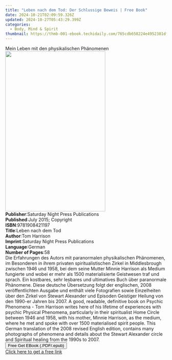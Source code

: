 ```yaml
---
title: "Leben nach dem Tod: Der Schlussige Beweis | Free Book"
date: 2024-10-21T02:09:59.326Z
updated: 2024-10-27T05:43:29.399Z
categories:
  - Body, Mind & Spirit
thumbnail: https://thmb-001-ebook.techidaily.com/765cdb658224e4952381dfa4f64b25cd4e6335d9d66b010f6ea43144c8f17283.jpg
---
```

<main id="book-container">
  <div class="flex flex-col">
    <div class="book-brief flex-1 py-6 px-4 sm:p-6 md:py-10 md:px-8">
      <!-- brief-->
      <div class="book-brief-main">
        Mein Leben mit den physikalischen Phänomenen
      </div>
    </div>
    <div
      class="book-meta-info flex-1 grid gap-4 col-start-1 col-end-3 row-start-1 sm:mb-6 sm:grid-cols-4 lg:gap-6 lg:col-start-2 lg:row-end-6 lg:row-span-6 lg:mb-0"
    >
      <div
        class="book-meta-info-left place-content-center mt-4 p-4 text-sm leading-6 col-start-2 col-span-2 dark:text-slate-400"
      >
        <img
          class="w-full h-500 object-cover rounded-lg sm:h-255 sm:col-span-2 lg:col-span-full"
          src="https://img-001-ebook.techidaily.com/1b99625d27fd514e5afa9698e58104af7f0b1b4e205526f4c2af44264bc61496.jpg"
          alt=""
          width="312"
          height="500"
        />
      </div>
      <div
        class="book-meta-info-right mt-2 col-start-1 row-start-2 col-span-3 self-center"
      >
        <!-- meta data  -->
        <div class="flex flex-col px-4 md:px-8">
          <div class="flex-1">
            <strong>Publisher</strong>:<span class="px-2"
              >Saturday Night Press Publications</span
            >
          </div>
          <div class="flex-1">
            <strong>Published</strong>:<span class="px-2"
              >July 2015; Copyright</span
            >
          </div>
          <div class="flex-1">
            <strong>ISBN</strong>:<span class="px-2">9781908421197</span>
          </div>
          <div class="flex-1">
            <strong>Title</strong>:<span class="px-2">Leben nach dem Tod</span>
          </div>
          <div class="flex-1">
            <strong>Author</strong>:<span class="px-2">Tom Harrison</span>
          </div>
          <div class="flex-1">
            <strong>Imprint</strong>:<span class="px-2"
              >Saturday Night Press Publications</span
            >
          </div>
          <div class="flex-1">
            <strong>Language</strong>:<span class="px-2">German</span>
          </div>
          <div class="flex-1">
            <strong>Number of Pages</strong>:<span class="px-2">58</span>
          </div>
        </div>
      </div>
    </div>
    <div class="book-description flex-1 py-6 px-4 sm:p-6 md:py-10 md:px-8">
      <div class="book-description-main">
        <div accordion-content="" id="description">
          Die Erfahrungen des Autors mit paranormalen physikalischen Phänomenen,
          im Besonderen in ihrem privaten spiritualistischen Zirkel in
          Middlesbrough zwischen 1946 und 1958, bei dem seine Mutter Minnie
          Harrison als Medium fungierte und wobei er mehr als 1500
          materialisierte Geistwesen traf und sprach. Ein kostbares, sehr
          lesbares und ultimatives Buch über paranormale Phänomene. Diese
          deutsche Übersetzung folgt der englischen, 2008 veröffentlichten
          Ausgabe und enthält viele Fotografien sowie Einzelheiten über den
          Zirkel von Stewart Alexander und Episoden Geistiger Heilung von den
          1990-er Jahren bis 2007. A good, readable, definitive book on Psychic
          Phenomena - Tom Harrison writes here of his lifetime of experiences
          with psychic Physical Phenomena, particularly in their spiritualist
          Home Circle between 1946 and 1958, with his mother, Minnie Harrison,
          as the medium, where he met and spoke with over 1500 materialised
          spirit people. This German translation of the 2008 revised English
          edition, contains many photographs of phenomena and details about the
          Stewart Alexander circle and Spiritual healing from the 1990s to 2007.
        </div>
        <div class="accordion-fader"></div>
      </div>
    </div>
    <div class="book-excerpts flex-1 py-6 px-4 sm:p-6 md:py-10 md:px-8"></div>
    <div
      class="book-about-author flex-1 py-6 px-4 sm:p-6 md:py-10 md:px-8"
    ></div>
    <div class="book-free-get flex-1 py-6 px-4 sm:p-6 md:py-10 md:px-8">
      <button
        id="btn-free-get"
        class="bg-blue-500 hover:bg-blue-700 text-white font-bold py-2 px-4 rounded"
      >
        Free Get EBook (.PDF/.epub)
      </button>
      <div id="countdown-display" class="px-2 text-lg mt-2"></div>
      <a
        id="free-link"
        class="hidden bg-blue-500 hover:bg-blue-700 text-white font-bold py-2 px-4 rounded"
        href="https://www.ebooks.com/en-us/book/209840510/leben-nach-dem-tod-der-schlussige-beweis/tom-harrison/"
        target="_blank"
        >Click here to get a free link</a
      >
    </div>
    <script>
      let countdownTime = 0;
      let countdownInterval = null;
      document
        .getElementById('btn-free-get')
        .addEventListener('click', startCountdown);
      function startCountdown() {
        countdownTime = new Date().getTime() + 60000 * 3;
        countdownInterval = setInterval(updateCountdown, 1000);
        document.getElementById('btn-free-get').disabled = true;
        document
          .getElementById('btn-free-get')
          .classList.add('bg-gray-500', 'cursor-not-allowed');
      }
      function updateCountdown() {
        let currentTime = new Date().getTime();
        let timeLeft = countdownTime - currentTime;
        let secondsLeft = Math.floor(timeLeft / 1000);
        document.getElementById('countdown-display').innerHTML =
          `Remaining time: ${secondsLeft} seconds.`;
        if (secondsLeft <= 0) {
          clearInterval(countdownInterval);
          document.getElementById('btn-free-get').classList.add('hidden');
          document.getElementById('free-link').classList.remove('hidden');
          document.getElementById('countdown-display').innerHTML = '';
        }
      }
    </script>
  </div>
</main>

<ins class="adsbygoogle"
      style="display:block"
      data-ad-client="ca-pub-7571918770474297"
      data-ad-slot="8358498916"
      data-ad-format="auto"
      data-full-width-responsive="true"></ins>
    